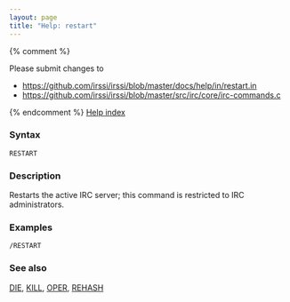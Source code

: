 ```yaml
---
layout: page
title: "Help: restart"
---
```


{% comment %}

Please submit changes to
- https://github.com/irssi/irssi/blob/master/docs/help/in/restart.in
- https://github.com/irssi/irssi/blob/master/src/irc/core/irc-commands.c


{% endcomment %}
[Help index](/documentation/help)

### Syntax ###

<div class="highlight irssisyntax"><pre style="\-\-cmdlen:-2ch"><code><span class="synB">RESTART</span></code></pre></div>



### Description ###

Restarts the active IRC server; this command is restricted to IRC
administrators.

### Examples ###

    /RESTART

### See also ###
[DIE](/documentation/help/die), [KILL](/documentation/help/kill), [OPER](/documentation/help/oper), [REHASH](/documentation/help/rehash)


